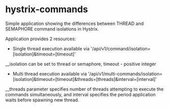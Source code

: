 # hystrix-commands

Simple application showing the differences between THREAD and SEMAPHORE command isolations in Hystrix.

Application provides 2 resources:

* Single thread execution available via '/api/v1/command/isolation=[isolation]&timeout=[timeout]'

__isolation can be set to thread or semaphore, timeout - positive integer

* Multi thread execution available via '/api/v1/multi-commands/isolation=[isolation]&timeout=[timeout]&threads=[threads]&interval=[interval]'

__threads parameter specifies number of threads attempting to execute the commands simultaneously, and interval specifies the period application waits before spawning new thread.

